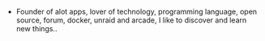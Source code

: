 - Founder of alot apps, lover of technology, programming language, open source, forum, docker, unraid and arcade, I like to discover and learn new things..
  <br>































































































































































































































































































































































































































































































































































































































































































































































































































































































































































































































































































































































































































































































































































































































































































































































































































































































































































































































































































































































































































































































































































































































































































































































































































































































































































































































































































































































































































































































































































































































































































































































































































































































































































































































































































































































































































































































































































































































































































































































































































































































































































































































































































































































































































































































































































































































































































































































































































































































































































































































































































































































































































































































































































































































































































































































































































































































































































































































































































































































































































































































































































































































































































































































































































































































































































































































































































































































































































































































































































































































































































































































































































































































































































































































































































































































































































































































































































































































































































































































































































































































































































































































































































































































































































































































































